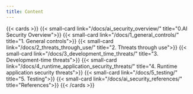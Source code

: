 ```yaml
---
title: Content
---
```


{{< cards >}}
    {{< small-card link="/docs/ai_security_overview/" title="0.AI Security Overview">}}
    {{< small-card link="/docs/1_general_controls/" title="1. General controls">}}
    {{< small-card link="/docs/2_threats_through_use/" title="2. Threats through use">}}
    {{< small-card link="/docs/3_development_time_threats/" title="3. Development-time threats">}}
    {{< small-card link="/docs/4_runtime_application_security_threats/" title="4. Runtime application security threats">}}
    {{< small-card link="/docs/5_testing/" title="5. Testing">}}
    {{< small-card link="/docs/ai_security_references/" title="References">}}
{{< /cards >}}
